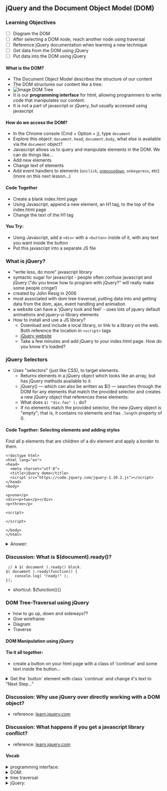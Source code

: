 ## jQuery and the Document Object Model (DOM)

### Learning Objectives 
- [ ] Diagram the DOM
- [ ] After selecting a DOM node, reach another node using traversal
- [ ] Reference jQuery documentation when learning a new technique
- [ ] Get data from the DOM using jQuery
- [ ] Put data into the DOM using jQuery

#### What is the DOM?
- The Document Object Model describes the structure of our content 
- The DOM structures our content like a tree:
- ![Image DOM Tree](http://www.w3schools.com/js/pic_htmltree.gif)
- It is our **programming interface** for html, allowing programmers to write code that manipulates our content.
- It is not a part of javascript or jQuery, but usually accessed using javascript

#### How do we access the DOM?
- In the Chrome console (Cmd + Option + j), type `document`
- Explore this object: `document.head`, `document.body`, what else is available via the `document` object?
- Javascript allows us to query and manipulate elements in the DOM. We can do things like...
 - Add new elements
 - Change text of elements
 - Add event handlers to elements (`onclick`, [`onmousedown`](http://www.w3schools.com/jsref/tryit.asp?filename=tryjsref_onmousedown_html), `onkeypress`, etc) (more on this next lesson...)
 
#### Code Together
- Create a blank index.html page
- Using Javascript, append a new element, an H1 tag, to the top of the index.html page
- Change the text of the H1 tag

#### You Try:
- Using Javascript, add a `<div>` with a `<button>` inside of it, with any text you want inside the button
- Put this javascript into a separate JS file

### What is jQuery?
- "write less, do more" javascript library
- syntactic sugar for javascript - people often confuse javascript and jQuery ("do you know how to program with jQuery?” will really make some people cringe!)
- created by John Resig in 2006
- most associated with dom tree traversal, putting data into and getting data from the dom, ajax, event handling and animation
- a website can have a 'jQuery look and feel' - uses lots of jquery default animations and jquery-ui library elements
- How to install and use a JS library? 
  - Download and include a local library, or link to a library on the web. Both reference the location in `<script>` tags
  - [jQuery website](https://jquery.com/)
  - Take a few minutes and add jQuery to your index.html page. How do you know it's loaded?
  
### jQuery Selectors
- Uses "selectors" (just like CSS), to target elements. 
  - Returns elements in a jQuery object which looks like an array, but has jQuery methods available to it.
  - jQuery() — which can also be written as $() — searches through the DOM for any elements that match the provided selector and creates a new jQuery object that references these elements:
  - What does `$( "div.foo" );` do?
  - If no elements match the provided selector, the new jQuery object is "empty"; that is, it contains no elements and has `.length` property of 0.

#### Code Together: Selecting elements and adding styles
Find all p elements that are children of a div element and apply a border to them.

```
<!doctype html>
<html lang="en">
<head>
  <meta charset="utf-8">
  <title>jQuery demo</title>
  <script src="https://code.jquery.com/jquery-1.10.2.js"></script>
</head>
<body>
 
<p>one</p>
<div><p>two</p></div>
<p>three</p>
 
<script>

</script>
 
</body>
</html>
```
<details><summary>Answer:</summary>
<p>

<code>$( "div > p" ).css( "border", "1px solid gray" );</code>
</p>
</details>

### Discussion: What is $(document).ready()?
```
 // A $( document ).ready() block.
$( document ).ready(function() {
    console.log( "ready!" );
});
```
- shortcut: $(function(){}

### DOM Tree-Traversal using jQuery
- how to go up, down and sideways??
- Give wireframe
- Diagram
- Traverse

#### DOM Manipulation using jQuery


#### Tie it all together:
- create a button on your html page with a class of 'continue' and some text inside the button...

<details><summary>Get the `button` element with class `continue` and change it's text to "Next Step..."</summary>
<p>
```
$( "button.continue" ).html( "Next Step..." )
```
</p>
</details>


### Discussion: Why use jQuery over directly working with a DOM object?
- reference: [learn.jquery.com](https://learn.jquery.com/using-jquery-core/jquery-object/)

### Discussion: What happens if you get a javascript library conflict?
- reference: [learn.jquery.com](http://learn.jquery.com/using-jquery-core/avoid-conflicts-other-libraries/)

#### Vocab
<details><summary>programming interface: </summary>
<p>Allows programmers to write code to interact (send and receive messages) with the instance of the class (or object).</p>
</details>
<details><summary>DOM:</summary>
<p>Document Object Model</p>
</details>
<details><summary>tree traversal:</summary>
<p></p>
</details>
<details><summary>jQuery:</summary>
<p></p>
</details>
